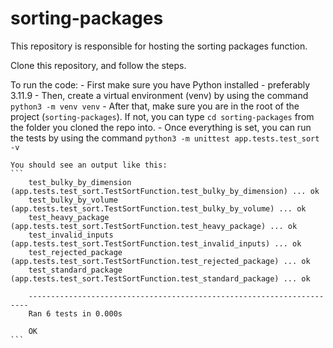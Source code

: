 # sorting-packages
This repository is responsible for hosting the sorting packages function.

Clone this repository, and follow the steps.

To run the code:
    - First make sure you have Python installed - preferably 3.11.9
    - Then, create a virtual environment (venv) by using the command ```python3 -m venv venv```
    - After that, make sure you are in the root of the project (```sorting-packages```). If not, you can type ```cd sorting-packages``` from the folder you cloned the repo into.
    - Once everything is set, you can run the tests by using the command ```python3 -m unittest app.tests.test_sort -v```

    You should see an output like this:
    ```
        test_bulky_by_dimension (app.tests.test_sort.TestSortFunction.test_bulky_by_dimension) ... ok
        test_bulky_by_volume (app.tests.test_sort.TestSortFunction.test_bulky_by_volume) ... ok
        test_heavy_package (app.tests.test_sort.TestSortFunction.test_heavy_package) ... ok
        test_invalid_inputs (app.tests.test_sort.TestSortFunction.test_invalid_inputs) ... ok
        test_rejected_package (app.tests.test_sort.TestSortFunction.test_rejected_package) ... ok
        test_standard_package (app.tests.test_sort.TestSortFunction.test_standard_package) ... ok

        ----------------------------------------------------------------------
        Ran 6 tests in 0.000s

        OK
    ```